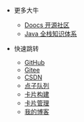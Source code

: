 * 更多大牛
  * [Doocs 开源社区](https://doocs.gitee.io/#/README_CN)
  * [Java 全栈知识体系](https://pdai.tech/)
  
* 快速跳转

  * [GitHub](https://github.com/mg0324/)
  * [Gitee](https://gitee.com/mgang)
  * [CSDN](https://blog.csdn.net/mg0324)
  * [点子队列](http://mg.meiflower.top/cp/keyqueue/)
  * [卡片构建](http://mg.meiflower.top/cp/bqr/)
  * [卡片管理](http://mg.meiflower.top/card-admin/)
  * [我的博客](http://mg.meiflower.top/mb/)